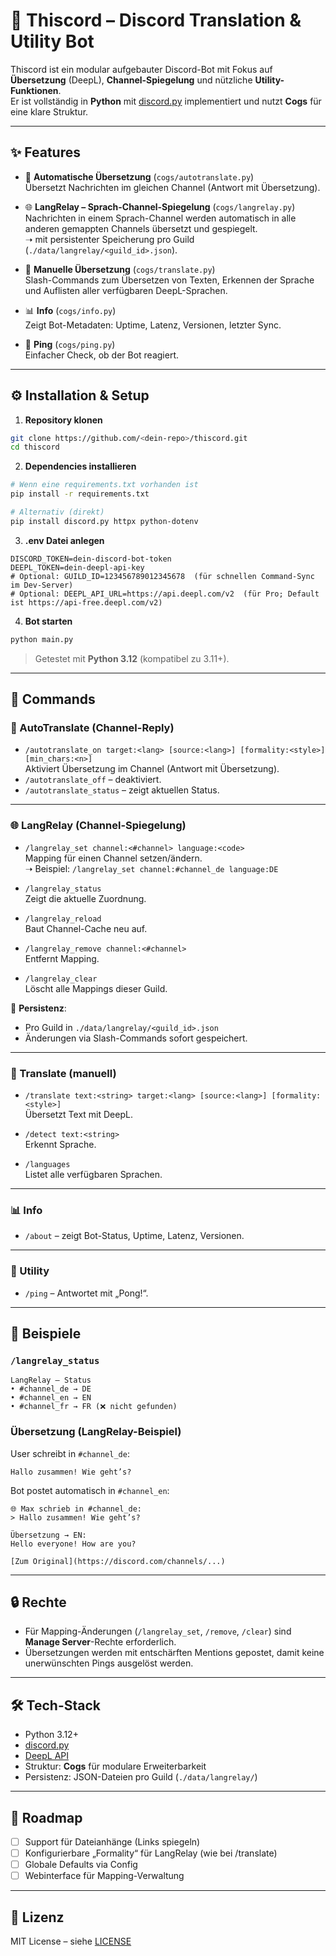 # 🤖 Thiscord – Discord Translation & Utility Bot

Thiscord ist ein modular aufgebauter Discord-Bot mit Fokus auf **Übersetzung** (DeepL), **Channel-Spiegelung** und nützliche **Utility-Funktionen**.  
Er ist vollständig in **Python** mit [discord.py](https://github.com/Rapptz/discord.py) implementiert und nutzt **Cogs** für eine klare Struktur.

---

## ✨ Features

- 🔄 **Automatische Übersetzung** (`cogs/autotranslate.py`)  
  Übersetzt Nachrichten im gleichen Channel (Antwort mit Übersetzung).

- 🌐 **LangRelay – Sprach-Channel-Spiegelung** (`cogs/langrelay.py`)  
  Nachrichten in einem Sprach-Channel werden automatisch in alle anderen gemappten Channels übersetzt und gespiegelt.  
  ➝ mit persistenter Speicherung pro Guild (`./data/langrelay/<guild_id>.json`).

- 📝 **Manuelle Übersetzung** (`cogs/translate.py`)  
  Slash-Commands zum Übersetzen von Texten, Erkennen der Sprache und Auflisten aller verfügbaren DeepL-Sprachen.

- 📊 **Info** (`cogs/info.py`)  
  Zeigt Bot-Metadaten: Uptime, Latenz, Versionen, letzter Sync.

- 🏓 **Ping** (`cogs/ping.py`)  
  Einfacher Check, ob der Bot reagiert.

---

## ⚙️ Installation & Setup

1. **Repository klonen**
```bash
git clone https://github.com/<dein-repo>/thiscord.git
cd thiscord
```

2. **Dependencies installieren**
```bash
# Wenn eine requirements.txt vorhanden ist
pip install -r requirements.txt

# Alternativ (direkt)
pip install discord.py httpx python-dotenv
```

3. **.env Datei anlegen**
```env
DISCORD_TOKEN=dein-discord-bot-token
DEEPL_TOKEN=dein-deepl-api-key
# Optional: GUILD_ID=123456789012345678  (für schnellen Command-Sync im Dev-Server)
# Optional: DEEPL_API_URL=https://api.deepl.com/v2  (für Pro; Default ist https://api-free.deepl.com/v2)
```

4. **Bot starten**
```bash
python main.py
```

> Getestet mit **Python 3.12** (kompatibel zu 3.11+).

---

## 🔨 Commands

### 🔄 AutoTranslate (Channel-Reply)
- `/autotranslate_on target:<lang> [source:<lang>] [formality:<style>] [min_chars:<n>]`  
  Aktiviert Übersetzung im Channel (Antwort mit Übersetzung).  
- `/autotranslate_off` – deaktiviert.  
- `/autotranslate_status` – zeigt aktuellen Status.

---

### 🌐 LangRelay (Channel-Spiegelung)

- `/langrelay_set channel:<#channel> language:<code>`  
  Mapping für einen Channel setzen/ändern.  
  ➝ Beispiel: `/langrelay_set channel:#channel_de language:DE`

- `/langrelay_status`  
  Zeigt die aktuelle Zuordnung.

- `/langrelay_reload`  
  Baut Channel-Cache neu auf.

- `/langrelay_remove channel:<#channel>`  
  Entfernt Mapping.

- `/langrelay_clear`  
  Löscht alle Mappings dieser Guild.

📂 **Persistenz**:  
- Pro Guild in `./data/langrelay/<guild_id>.json`  
- Änderungen via Slash-Commands sofort gespeichert.

---

### 📝 Translate (manuell)

- `/translate text:<string> target:<lang> [source:<lang>] [formality:<style>]`  
  Übersetzt Text mit DeepL.

- `/detect text:<string>`  
  Erkennt Sprache.

- `/languages`  
  Listet alle verfügbaren Sprachen.

---

### 📊 Info
- `/about` – zeigt Bot-Status, Uptime, Latenz, Versionen.

---

### 🏓 Utility
- `/ping` – Antwortet mit „Pong!“.  

---

## 📸 Beispiele

### `/langrelay_status`
```text
LangRelay – Status
• #channel_de → DE
• #channel_en → EN
• #channel_fr → FR (❌ nicht gefunden)
```

### Übersetzung (LangRelay-Beispiel)

User schreibt in `#channel_de`:
```text
Hallo zusammen! Wie geht’s?
```

Bot postet automatisch in `#channel_en`:
```text
🌐 Max schrieb in #channel_de:
> Hallo zusammen! Wie geht’s?

Übersetzung → EN:
Hello everyone! How are you?

[Zum Original](https://discord.com/channels/...)
```

---

## 🔒 Rechte

- Für Mapping-Änderungen (`/langrelay_set`, `/remove`, `/clear`) sind **Manage Server**-Rechte erforderlich.  
- Übersetzungen werden mit entschärften Mentions gepostet, damit keine unerwünschten Pings ausgelöst werden.

---

## 🛠️ Tech-Stack

- Python 3.12+  
- [discord.py](https://github.com/Rapptz/discord.py)  
- [DeepL API](https://www.deepl.com/docs-api/)  
- Struktur: **Cogs** für modulare Erweiterbarkeit  
- Persistenz: JSON-Dateien pro Guild (`./data/langrelay/`)

---

## 🚀 Roadmap

- [ ] Support für Dateianhänge (Links spiegeln)  
- [ ] Konfigurierbare „Formality“ für LangRelay (wie bei /translate)  
- [ ] Globale Defaults via Config  
- [ ] Webinterface für Mapping-Verwaltung  

---

## 📄 Lizenz

MIT License – siehe [LICENSE](LICENSE)
